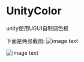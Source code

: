 ﻿# UnityColor
unity使用UGUI自制调色板

下面是两张截图:
![image text](https://github.com/qq992817263/UnityColor/blob/master/screenshots/00.png)

![image text](https://github.com/qq992817263/UnityColor/blob/master/screenshots/01.png)